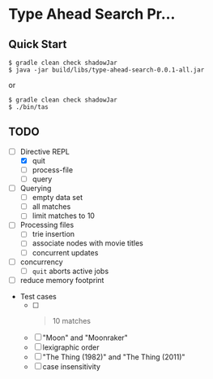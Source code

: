 # Type Ahead Search Pr…

## Quick Start

```shell
$ gradle clean check shadowJar
$ java -jar build/libs/type-ahead-search-0.0.1-all.jar
```

or

```shell
$ gradle clean check shadowJar
$ ./bin/tas
```

## TODO

* [ ] Directive REPL
  * [x] quit
  * [ ] process-file
  * [ ] query

* [ ] Querying
  * [ ] empty data set
  * [ ] all matches
  * [ ] limit matches to 10

* [ ] Processing files
  * [ ] trie insertion
  * [ ] associate nodes with movie titles
  * [ ] concurrent updates

* [ ] concurrency
  * [ ] `quit` aborts active jobs

* [ ] reduce memory footprint

* Test cases
  * [ ] > 10 matches
  * [ ] "Moon" and "Moonraker"
  * [ ] lexigraphic order
  * [ ] "The Thing (1982)" and "The Thing (2011)"
  * [ ] case insensitivity
